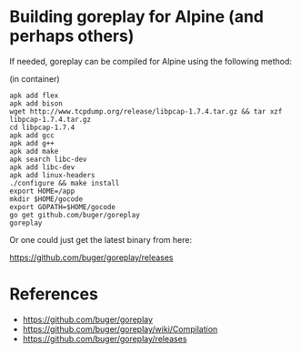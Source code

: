 # Building goreplay for Alpine (and perhaps others)

If needed,  goreplay can be compiled for Alpine using the following method:

(in container)

```
apk add flex
apk add bison
wget http://www.tcpdump.org/release/libpcap-1.7.4.tar.gz && tar xzf libpcap-1.7.4.tar.gz
cd libpcap-1.7.4
apk add gcc
apk add g++
apk add make
apk search libc-dev
apk add libc-dev
apk add linux-headers
./configure && make install
export HOME=/app
mkdir $HOME/gocode
export GOPATH=$HOME/gocode
go get github.com/buger/goreplay
goreplay
```

Or one could just get the latest binary from here:

https://github.com/buger/goreplay/releases

# References

- https://github.com/buger/goreplay
- https://github.com/buger/goreplay/wiki/Compilation
- https://github.com/buger/goreplay/releases


